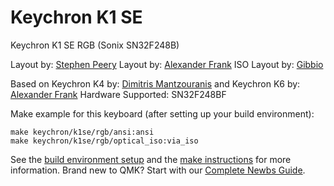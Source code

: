 # Keychron K1 SE

Keychron K1 SE RGB (Sonix SN32F248B)

Layout by: [Stephen Peery](https://github.com/smp4488)
Layout by: [Alexander Frank](https://github.com/jedifindtrick)
ISO Layout by: [Gibbio](https://github.com/Gibbio)

Based on Keychron K4 by: [Dimitris Mantzouranis](https://github.com/dexter93) and Keychron K6 by: [Alexander Frank](https://github.com/jedifindtrick)
Hardware Supported: SN32F248BF

Make example for this keyboard (after setting up your build environment):

    make keychron/k1se/rgb/ansi:ansi
    make keychron/k1se/rgb/optical_iso:via_iso

See the [build environment setup](https://docs.qmk.fm/#/getting_started_build_tools) and the [make instructions](https://docs.qmk.fm/#/getting_started_make_guide) for more information. Brand new to QMK? Start with our [Complete Newbs Guide](https://docs.qmk.fm/#/newbs).
